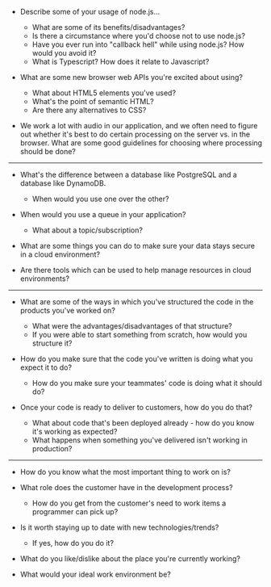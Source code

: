 - Describe some of your usage of node.js...
    - What are some of its benefits/disadvantages?
    - Is there a circumstance where you'd choose not to use node.js?
    - Have you ever run into "callback hell" while using node.js? How would you avoid it?
    - What is Typescript? How does it relate to Javascript?

- What are some new browser web APIs you're excited about using?
    - What about HTML5 elements you've used?
    - What's the point of semantic HTML?
    - Are there any alternatives to CSS?

- We work a lot with audio in our application, and we often need to figure out whether it's best to do certain processing on the server vs. in the browser. What are some good guidelines for choosing where processing should be done?

---

- What's the difference between a database like PostgreSQL and a database like DynamoDB.
    - When would you use one over the other?

- When would you use a queue in your application?
    - What about a topic/subscription?

- What are some things you can do to make sure your data stays secure in a cloud environment?

- Are there tools which can be used to help manage resources in cloud environments?

---

- What are some of the ways in which you've structured the code in the products you've worked on?
    - What were the advantages/disadvantages of that structure?
    - If you were able to start something from scratch, how would you structure it?

- How do you make sure that the code you've written is doing what you expect it to do?
    - How do you make sure your teammates' code is doing what it should do?

- Once your code is ready to deliver to customers, how do you do that?
    - What about code that's been deployed already - how do you know it's working as expected?
    - What happens when something you've delivered isn't working in production?

---

- How do you know what the most important thing to work on is?

- What role does the customer have in the development process?
    - How do you get from the customer's need to work items a programmer can pick up?

- Is it worth staying up to date with new technologies/trends?
    - If yes, how do you do it?

- What do you like/dislike about the place you're currently working?

- What would your ideal work environment be?
